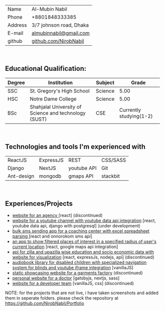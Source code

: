 |         |  |
| ----------- | ----------- |
| Name   | Al-Mubin Nabil |
| Phone  | +8801848333385 |
| Address| 3/7 johnson road, Dhaka |
| E-mail | almubinnabil@gmail.com |
| github | [github.com/NirobNabil](github.com/NirobNabil) |

<br>

## Educational Qualification:
| Degree | Institution | Subject | Grade |
| ------ | ------- | ------ | ------- |
| SSC    | St. Gregory's High School | Science | 5.00 |
| HSC    | Notre Dame College | Science | 5.00 |
| BSc    | Shahjalal University of Science and technology (SUST) | CSE | Currently studying(1-2) |

<br>

## Technologies and tools I'm experienced with
|  |  | | |
| ------ | ------- | ----- | ----- |
| ReactJS    | ExpressJS | REST         | CSS/SASS |
| Django     | NextJS    | youtube API  | Git      |
| Ant-design | mongodb   | gmaps API    | stackbit |

<br>

## Experiences/Projects
- [ website for an agency ](https://github.com/NirobNabil/scubed.github.com) [react] (discontinued)
- [website for a youtube channel with youtube data api integration](https://thawing-fjord-45583.herokuapp.com/) [react, youtube data api, django with postgresql] (under development) 
- [ bulk sms sending app for a coaching center with excel spreadsheet parsing ](https://github.com/NirobNabil/Bulk_SMS) [react and onnorokom sms api]
- [an app to show filtered places of interest in a specified radius of user's current location](https://github.com/NirobNabil/places-demo) [react, google maps api integration]
- [api for zilla and upazilla wise education and socio economic data with website for visualization](https://github.com/TheR-SquaredProject) [react, expressJs, nodejs, api] (discontinued)
- [audiobook library for disabled children with specialized navigation system for blinds and youtube iframe integration](https://github.com/NirobNabil/Shruto) [vanillaJS]
- [static showcasing website for a garments factory](https://github.com/NirobNabil/KashMilon) (discontinued)
- [personal website for a doctor](https://drabdulmannan.netlify.app/) [gatsbyjs, nextjs, sass]
- [website for a developer team](https://rubbberband.github.io/) [vanillaJS, css] (discontinued) 

NOTE: for the projects that are not live, i have taken screenshots and added them in seperate folders. please check the repository at https://github.com/NirobNabil/Portfolio

